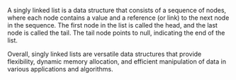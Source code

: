 A singly linked list is a data structure that consists of a sequence of nodes, where each node contains a value and a reference (or link) to the next node in the sequence. The first node in the list is called the head, and the last node is called the tail. The tail node points to null, indicating the end of the list.

Overall, singly linked lists are versatile data structures that provide flexibility, dynamic memory allocation, and efficient manipulation of data in various applications and algorithms.
